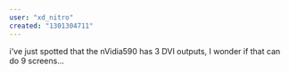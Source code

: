 ```yaml
---
user: "xd_nitro"
created: "1301304711"
---
```


i've just spotted that the nVidia590 has 3 DVI outputs, I wonder if that can do 9 screens...
